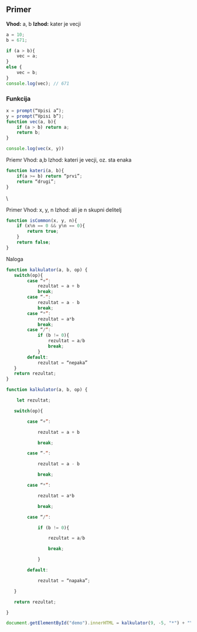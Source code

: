 ## Primer
**Vhod:** a, b
**Izhod:** kater je vecji

```js
a = 10;
b = 671;

if (a > b){
	vec = a;
}
else {
	vec = b;
}
console.log(vec); // 671
```

### Funkcija
```js
x = prompt(“Vpisi a”);
y = prompt(“Vpisi b”);
function vec(a, b){
	if (a > b) return a;
	return b;
}

console.log(vec(x, y))
```



Priemr
Vhod: a,b
Izhod: kateri je vecji, oz. sta enaka

```js
function kateri(a, b){
	if(a >= b) return “prvi”;
	return “drugi”;
}
```

\

Primer
Vhod: x, y, n
Izhod: ali je n skupni delitelj


```js
function isCommon(x, y, n){
	if (x%n == 0 && y%n == 0){
		return true;
	}
	return false;
}
```



Naloga

```js
function kalkulator(a, b, op) {
   switch(op){
		case “+”:
			rezultat = a + b
			break;
		case “-“:
			rezultat = a - b
			break;
		case “*”:
			rezultat = a*b
			break;
		case “/“:
			if (b != 0){
				rezultat = a/b
				break;
			}
		default:
			rezultat = “nepaka”
   }
   return rezultat;
}
```

```js
function kalkulator(a, b, op) {

    let rezultat;

   switch(op){

        case “+”:

            rezultat = a + b

            break;

        case “-“:

            rezultat = a - b

            break;

        case “*”:

            rezultat = a*b

            break;

        case “/“:

            if (b != 0){

                rezultat = a/b

                break;

            }

        default:

            rezultat = “napaka”;

   }

   return rezultat;

}

document.getElementById("demo").innerHTML = kalkulator(9, -5, "*") + "\n" + kalkulator(1, 0, "/") + "\n" + kalkulator(5, 42, "=") + "\n" + kalkulator(72, -3, "/") + "\n" + kalkulator(-2, 6, "+") + "\n" + kalkulator(34, 7, "-")
```